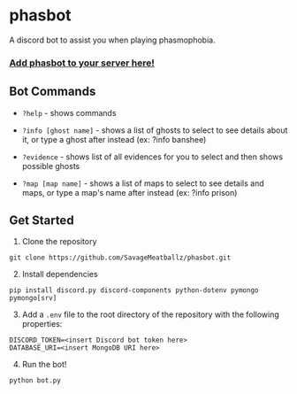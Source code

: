 # phasbot

A discord bot to assist you when playing phasmophobia.

### [Add phasbot to your server here!](https://discord.com/oauth2/authorize?client_id=914221450586644481&scope=bot)

## Bot Commands

- ```?help``` - shows commands

- ```?info [ghost name]``` - shows a list of ghosts to select to see details about it, or type a ghost after instead (ex: ?info banshee)

- ```?evidence``` - shows list of all evidences for you to select and then shows possible ghosts

- ```?map [map name]``` - shows a list of maps to select to see details and maps, or type a map's name after instead (ex: ?info prison)


## Get Started
1. Clone the repository
```
git clone https://github.com/SavageMeatballz/phasbot.git
```
2. Install dependencies
```
pip install discord.py discord-components python-dotenv pymongo pymongo[srv]
```
3. Add a ```.env``` file to the root directory of the repository with the following properties:
```
DISCORD_TOKEN=<insert Discord bot token here>
DATABASE_URI=<insert MongoDB URI here> 
```
4. Run the bot!
```
python bot.py
```

